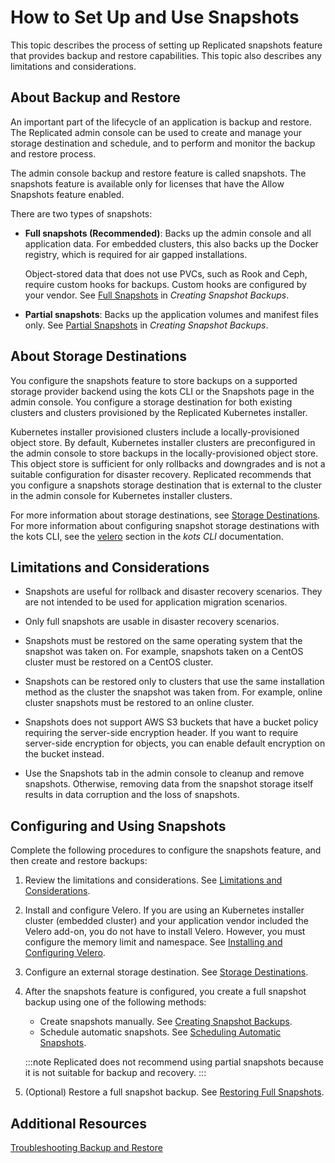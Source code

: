 # How to Set Up and Use Snapshots

This topic describes the process of setting up Replicated snapshots feature that provides backup and restore capabilities. This topic also describes any limitations and considerations.

## About Backup and Restore

An important part of the lifecycle of an application is backup and restore. The Replicated admin console can be used to create and manage your storage destination and schedule, and to perform and monitor the backup and restore process.

The admin console backup and restore feature is called snapshots. The snapshots feature is available only for licenses that have the Allow Snapshots feature enabled.

There are two types of snapshots:
  * **Full snapshots (Recommended)**: Backs up the admin console and all application data. For embedded clusters, this also backs up the Docker registry, which is required for air gapped installations.

    Object-stored data that does not use PVCs, such as Rook and Ceph, require custom hooks for backups. Custom hooks are configured by your vendor. See [Full Snapshots](snapshots-creating#full) in _Creating Snapshot Backups_.

  * **Partial snapshots**: Backs up the application volumes and manifest files only. See [Partial Snapshots](snapshots-creating#partial) in _Creating Snapshot Backups_.

## About Storage Destinations

You configure the snapshots feature to store backups on a supported storage provider backend using the kots CLI or the Snapshots page in the admin console. You configure a storage destination for both existing clusters and clusters provisioned by the Replicated Kubernetes installer.

Kubernetes installer provisioned clusters include a locally-provisioned object store. By default, Kubernetes installer clusters are preconfigured in the admin console to store backups in the locally-provisioned object store. This object store is sufficient for only rollbacks and downgrades and is not a suitable configuration for disaster recovery. Replicated recommends that you configure a snapshots storage destination that is external to the cluster in the admin console for Kubernetes installer clusters.

For more information about storage destinations, see [Storage Destinations](snapshots-storage-destinations). For more information about configuring snapshot storage destinations with the kots CLI, see the [velero](/reference/kots-cli-velero-index) section in the _kots CLI_ documentation.

## Limitations and Considerations

- Snapshots are useful for rollback and disaster recovery scenarios. They are not intended to be used for application migration scenarios.

- Only full snapshots are usable in disaster recovery scenarios.

- Snapshots must be restored on the same operating system that the snapshot was taken on. For example, snapshots taken on a CentOS cluster must be restored on a CentOS cluster.

- Snapshots can be restored only to clusters that use the same installation method as the cluster the snapshot was taken from. For example, online cluster snapshots must be restored to an online cluster.

- Snapshots does not support AWS S3 buckets that have a bucket policy requiring the server-side encryption header. If you want to require server-side encryption for objects, you can enable default encryption on the bucket instead.

- Use the Snapshots tab in the admin console to cleanup and remove snapshots. Otherwise, removing data from the snapshot storage itself results in data corruption and the loss of snapshots.


## Configuring and Using Snapshots

Complete the following procedures to configure the snapshots feature, and then create and restore backups:

1. Review the limitations and considerations. See [Limitations and Considerations](#limitations-and-considerations).

1. Install and configure Velero. If you are using an Kubernetes installer cluster (embedded cluster) and your application vendor included the Velero add-on, you do not have to install Velero. However, you must configure the memory limit and namespace. See [Installing and Configuring Velero](snapshots-velero-installing-config).

1. Configure an external storage destination. See [Storage Destinations](snapshots-storage-destinations).

1. After the snapshots feature is configured, you create a full snapshot backup using one of the following methods:

    * Create snapshots manually. See [Creating Snapshot Backups](snapshots-creating).
    * Schedule automatic snapshots. See [Scheduling Automatic Snapshots](snapshots-scheduling).

    :::note
    Replicated does not recommend using partial snapshots because it is not suitable for backup and recovery.
    :::

1. (Optional) Restore a full snapshot backup. See [Restoring Full Snapshots](snapshots-restoring-full).

## Additional Resources

[Troubleshooting Backup and Restore](snapshots-troubleshooting-backup-restore)
